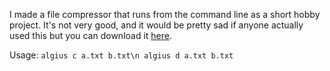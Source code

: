 I made a file compressor that runs from the command line as a short hobby project. It's not very good, and it would be pretty sad if anyone actually used this but you can download it [here](https://github.com/jptr218/algius/raw/main/algius.exe).

Usage:
`algius c a.txt b.txt\n
algius d a.txt b.txt`
